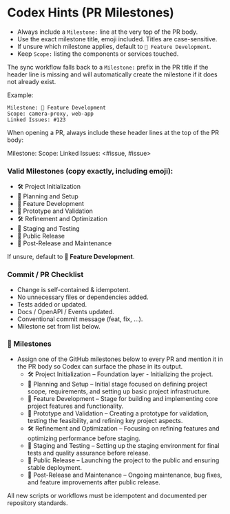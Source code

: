 # Codex Hints (PR Milestones)

- Always include a `Milestone:` line at the very top of the PR body.
- Use the exact milestone title, emoji included. Titles are case-sensitive.
- If unsure which milestone applies, default to `🧬 Feature Development`.
- Keep `Scope:` listing the components or services touched.

The sync workflow falls back to a `Milestone:` prefix in the PR title if the header line is missing and will automatically create the milestone if it does not already exist.

Example:
```
Milestone: 🧬 Feature Development
Scope: camera-proxy, web-app
Linked Issues: #123
```


When opening a PR, always include these header lines at the top of the PR body:

Milestone: <EXACT TITLE FROM MILESTONES LIST>
Scope: <comma-separated components>
Linked Issues: <#issue, #issue>

### Valid Milestones (copy **exactly**, including emoji):
- 🛠️ Project Initialization
- 🧪 Planning and Setup
- 🧬 Feature Development
- 🎯 Prototype and Validation
- 🛠️ Refinement and Optimization
- 🧪 Staging and Testing
- 🎉 Public Release
- 🎯 Post-Release and Maintenance

If unsure, default to **🧬 Feature Development**.

### Commit / PR Checklist
- Change is self-contained & idempotent.
- No unnecessary files or dependencies added.
- Tests added or updated.
- Docs / OpenAPI / Events updated.
- Conventional commit message (feat, fix, …).
- Milestone set from list below.

### 📆 Milestones
- Assign one of the GitHub milestones below to every PR and mention it in the PR body so Codex can surface the phase in its output.
    - 🛠️ Project Initialization – Foundation layer - Initializing the project.
    - 🧪 Planning and Setup – Initial stage focused on defining project scope, requirements, and setting up basic project infrastructure.
    - 🧬 Feature Development – Stage for building and implementing core project features and functionality.
    - 🎯 Prototype and Validation – Creating a prototype for validation, testing the feasibility, and refining key project aspects.
    - 🛠️ Refinement and Optimization – Focusing on refining features and optimizing performance before staging.
    - 🧪 Staging and Testing – Setting up the staging environment for final tests and quality assurance before release.
    - 🎉 Public Release – Launching the project to the public and ensuring stable deployment.
    - 🎯 Post-Release and Maintenance – Ongoing maintenance, bug fixes, and feature improvements after public release.


All new scripts or workflows must be idempotent and documented per repository standards.
